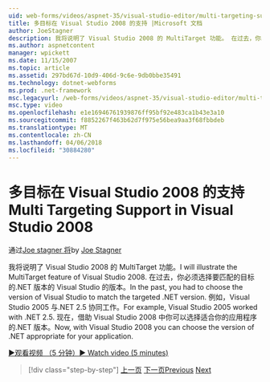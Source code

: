 ```yaml
---
uid: web-forms/videos/aspnet-35/visual-studio-editor/multi-targeting-support-in-visual-studio-2008
title: 多目标在 Visual Studio 2008 的支持 |Microsoft 文档
author: JoeStagner
description: 我将说明了 Visual Studio 2008 的 MultiTarget 功能。 在过去，你必须选择的 Visual Studio 以匹配目标的.NET versi 版本...
ms.author: aspnetcontent
manager: wpickett
ms.date: 11/15/2007
ms.topic: article
ms.assetid: 297bd67d-10d9-406d-9c6e-9db0bbe35491
ms.technology: dotnet-webforms
ms.prod: .net-framework
msc.legacyurl: /web-forms/videos/aspnet-35/visual-studio-editor/multi-targeting-support-in-visual-studio-2008
msc.type: video
ms.openlocfilehash: e1e16946761939876ff95bf92e483ca1b43e3a10
ms.sourcegitcommit: f8852267f463b62d7f975e56bea9aa3f68fbbdeb
ms.translationtype: MT
ms.contentlocale: zh-CN
ms.lasthandoff: 04/06/2018
ms.locfileid: "30884280"
---
```

<a name="multi-targeting-support-in-visual-studio-2008"></a><span data-ttu-id="e354b-104">多目标在 Visual Studio 2008 的支持</span><span class="sxs-lookup"><span data-stu-id="e354b-104">Multi Targeting Support in Visual Studio 2008</span></span>
====================
<span data-ttu-id="e354b-105">通过[Joe stagner 将](https://github.com/JoeStagner)</span><span class="sxs-lookup"><span data-stu-id="e354b-105">by [Joe Stagner](https://github.com/JoeStagner)</span></span>

<span data-ttu-id="e354b-106">我将说明了 Visual Studio 2008 的 MultiTarget 功能。</span><span class="sxs-lookup"><span data-stu-id="e354b-106">I will illustrate the MultiTarget feature of Visual Studio 2008.</span></span> <span data-ttu-id="e354b-107">在过去，你必须选择要匹配的目标的.NET 版本的 Visual Studio 的版本。</span><span class="sxs-lookup"><span data-stu-id="e354b-107">In the past, you had to choose the version of Visual Studio to match the targeted .NET version.</span></span> <span data-ttu-id="e354b-108">例如，Visual Studio 2005 与.NET 2.5 协同工作。</span><span class="sxs-lookup"><span data-stu-id="e354b-108">For example, Visual Studio 2005 worked with .NET 2.5.</span></span> <span data-ttu-id="e354b-109">现在，借助 Visual Studio 2008 中你可以选择适合你的应用程序的.NET 版本。</span><span class="sxs-lookup"><span data-stu-id="e354b-109">Now, with Visual Studio 2008 you can choose the version of .NET appropriate for your application.</span></span>

[<span data-ttu-id="e354b-110">&#9654;观看视频 （5 分钟）</span><span class="sxs-lookup"><span data-stu-id="e354b-110">&#9654; Watch video (5 minutes)</span></span>](https://channel9.msdn.com/Blogs/ASP-NET-Site-Videos/multi-targeting-support-in-visual-studio-2008)

> [!div class="step-by-step"]
> <span data-ttu-id="e354b-111">[上一页](javascript-debugging-in-visual-studio-2008.md)
> [下一页](intellisense-for-jscript-and-aspnet-ajax.md)</span><span class="sxs-lookup"><span data-stu-id="e354b-111">[Previous](javascript-debugging-in-visual-studio-2008.md)
[Next](intellisense-for-jscript-and-aspnet-ajax.md)</span></span>
